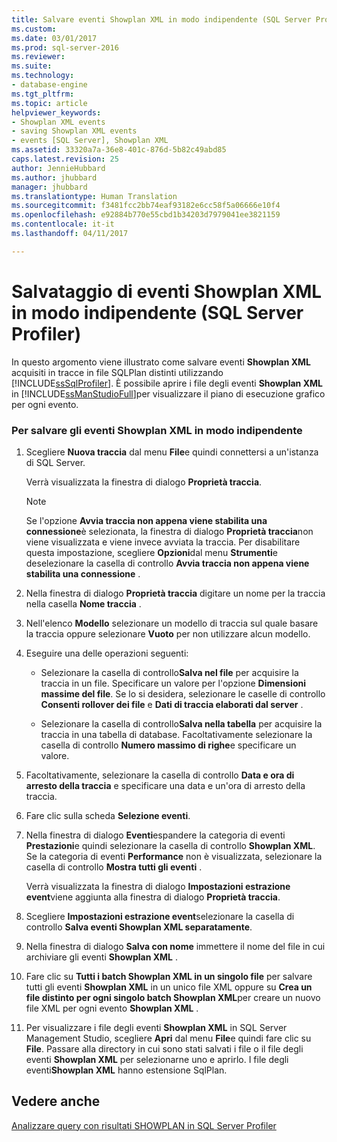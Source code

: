 ```yaml
---
title: Salvare eventi Showplan XML in modo indipendente (SQL Server Profiler) | Microsoft Docs
ms.custom: 
ms.date: 03/01/2017
ms.prod: sql-server-2016
ms.reviewer: 
ms.suite: 
ms.technology:
- database-engine
ms.tgt_pltfrm: 
ms.topic: article
helpviewer_keywords:
- Showplan XML events
- saving Showplan XML events
- events [SQL Server], Showplan XML
ms.assetid: 33320a7a-36e8-401c-876d-5b82c49abd85
caps.latest.revision: 25
author: JennieHubbard
ms.author: jhubbard
manager: jhubbard
ms.translationtype: Human Translation
ms.sourcegitcommit: f3481fcc2bb74eaf93182e6cc58f5a06666e10f4
ms.openlocfilehash: e92884b770e55cbd1b34203d7979041ee3821159
ms.contentlocale: it-it
ms.lasthandoff: 04/11/2017

---
```

# <a name="save-showplan-xml-events-separately-sql-server-profiler"></a>Salvataggio di eventi Showplan XML in modo indipendente (SQL Server Profiler)
  In questo argomento viene illustrato come salvare eventi **Showplan XML** acquisiti in tracce in file SQLPlan distinti utilizzando [!INCLUDE[ssSqlProfiler](../../includes/sssqlprofiler-md.md)]. È possibile aprire i file degli eventi **Showplan XML** in [!INCLUDE[ssManStudioFull](../../includes/ssmanstudiofull-md.md)]per visualizzare il piano di esecuzione grafico per ogni evento.  
  
### <a name="to-save-showplan-xml-events-separately"></a>Per salvare gli eventi Showplan XML in modo indipendente  
  
1.  Scegliere **Nuova traccia** dal menu **File**e quindi connettersi a un'istanza di SQL Server.  
  
     Verrà visualizzata la finestra di dialogo **Proprietà traccia**.  
  
    > [!NOTE]  
    >  Se l'opzione **Avvia traccia non appena viene stabilita una connessione**è selezionata, la finestra di dialogo **Proprietà traccia**non viene visualizzata e viene invece avviata la traccia. Per disabilitare questa impostazione, scegliere **Opzioni**dal menu **Strumenti**e deselezionare la casella di controllo **Avvia traccia non appena viene stabilita una connessione** .  
  
2.  Nella finestra di dialogo **Proprietà traccia** digitare un nome per la traccia nella casella **Nome traccia** .  
  
3.  Nell'elenco **Modello** selezionare un modello di traccia sul quale basare la traccia oppure selezionare **Vuoto** per non utilizzare alcun modello.  
  
4.  Eseguire una delle operazioni seguenti:  
  
    -   Selezionare la casella di controllo**Salva nel file** per acquisire la traccia in un file. Specificare un valore per l'opzione **Dimensioni massime del file**. Se lo si desidera, selezionare le caselle di controllo **Consenti rollover dei file** e **Dati di traccia elaborati dal server** .  
  
    -   Selezionare la casella di controllo**Salva nella tabella** per acquisire la traccia in una tabella di database. Facoltativamente selezionare la casella di controllo **Numero massimo di righe**e specificare un valore.  
  
5.  Facoltativamente, selezionare la casella di controllo **Data e ora di arresto della traccia** e specificare una data e un'ora di arresto della traccia.  
  
6.  Fare clic sulla scheda **Selezione eventi**.  
  
7.  Nella finestra di dialogo **Eventi**espandere la categoria di eventi **Prestazioni**e quindi selezionare la casella di controllo **Showplan XML**. Se la categoria di eventi **Performance** non è visualizzata, selezionare la casella di controllo **Mostra tutti gli eventi** .  
  
     Verrà visualizzata la finestra di dialogo **Impostazioni estrazione event**viene aggiunta alla finestra di dialogo **Proprietà traccia**.  
  
8.  Scegliere **Impostazioni estrazione event**selezionare la casella di controllo **Salva eventi Showplan XML separatamente**.  
  
9. Nella finestra di dialogo **Salva con nome** immettere il nome del file in cui archiviare gli eventi **Showplan XML** .  
  
10. Fare clic su **Tutti i batch Showplan XML in un singolo file** per salvare tutti gli eventi **Showplan XML** in un unico file XML oppure su **Crea un file distinto per ogni singolo batch Showplan XML**per creare un nuovo file XML per ogni evento **Showplan XML** .  
  
11. Per visualizzare i file degli eventi **Showplan XML** in SQL Server Management Studio, scegliere **Apri** dal menu **File**e quindi fare clic su **File**. Passare alla directory in cui sono stati salvati i file o il file degli eventi **Showplan XML** per selezionarne uno e aprirlo. I file degli eventi**Showplan XML** hanno estensione SqlPlan.  
  
## <a name="see-also"></a>Vedere anche  
 [Analizzare query con risultati SHOWPLAN in SQL Server Profiler](../../tools/sql-server-profiler/analyze-queries-with-showplan-results-in-sql-server-profiler.md)  
  
  
